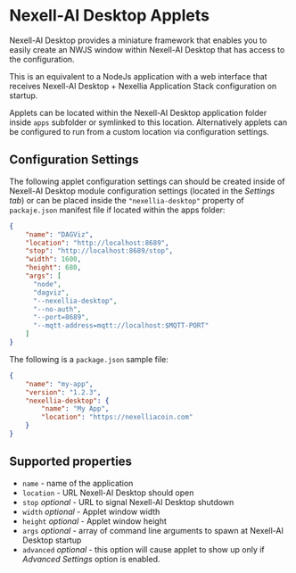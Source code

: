 # Nexell-AI Desktop Applets

Nexell-AI Desktop provides a miniature framework that enables you to
easily create an NWJS window within Nexell-AI Desktop that has access
to the configuration.

This is an equivalent to a NodeJs application with a web interface
that receives Nexell-AI Desktop + Nexellia Application Stack
configuration on startup.

Applets can be located within the Nexell-AI Desktop application folder
inside `apps` subfolder or symlinked to this location. Alternatively
applets can be configured to run from a custom location via
configuration settings.

## Configuration Settings

The following applet configuration settings can should be created
inside of Nexell-AI Desktop module configuration settings (located in
the *Settings tab*) or can be placed inside the `"nexellia-desktop"`
property of `packaje.json` manifest file if located within the apps
folder:

```json
{
    "name": "DAGViz",
    "location": "http://localhost:8689",
    "stop": "http://localhost:8689/stop",
    "width": 1600,
    "height": 680,
    "args": [
      "node",
      "dagviz",
      "--nexellia-desktop",
      "--no-auth",
      "--port=8689",
      "--mqtt-address=mqtt://localhost:$MQTT-PORT"
    ]
}
```

The following is a `package.json` sample file:

```json
{
    "name": "my-app",
    "version": "1.2.3",
    "nexellia-desktop": { 
        "name": "My App",
        "location": "https://nexelliacoin.com"
    }
}
```

## Supported properties

* `name` - name of the application
* `location` - URL Nexell-AI Desktop should open
* `stop` *optional* - URL to signal Nexell-AI Desktop shutdown
* `width` *optional* - Applet window width
* `height` *optional* - Applet window height
* `args` *optional* - array of command line arguments to spawn at
  Nexell-AI Desktop startup
* `advanced` *optional* - this option will cause applet to show up
  only if *Advanced Settings* option is enabled.
